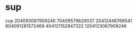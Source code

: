 # sup
cop
204093067909246 70409579629037 20412446768541 804091281572469 404121152847322 1204123067909246
